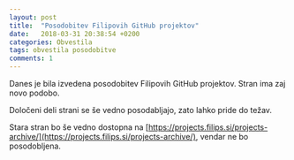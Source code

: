 ```yaml
---
layout: post
title:  "Posodobitev Filipovih GitHub projektov"
date:   2018-03-31 20:38:54 +0200
categories: Obvestila
tags: obvestila posodobitve
comments: 1
---
```

Danes je bila izvedena posodobitev Filipovih GitHub projektov. Stran ima zaj novo podobo.

<!--more-->

Določeni deli strani se še vedno posodabljajo, zato lahko pride do težav.

Stara stran bo še vedno dostopna na [https://projects.filips.si/projects-archive/](https://projects.filips.si/projects-archive/), vendar ne bo posodobljena.